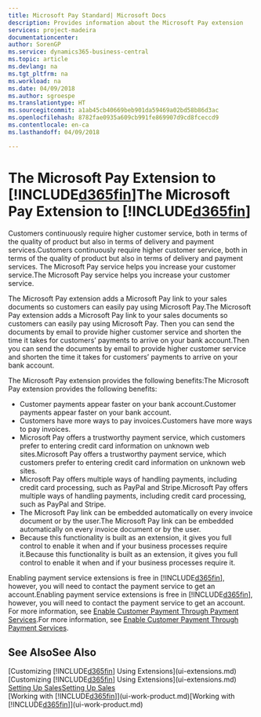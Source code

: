 ```yaml
---
title: Microsoft Pay Standard| Microsoft Docs
description: Provides information about the Microsoft Pay extension
services: project-madeira
documentationcenter: 
author: SorenGP
ms.service: dynamics365-business-central
ms.topic: article
ms.devlang: na
ms.tgt_pltfrm: na
ms.workload: na
ms.date: 04/09/2018
ms.author: sgroespe
ms.translationtype: HT
ms.sourcegitcommit: a1ab45cb40669beb901da59469a02bd58b86d3ac
ms.openlocfilehash: 8782fae0935a609cb991fe869907d9cd8fceccd9
ms.contentlocale: en-ca
ms.lasthandoff: 04/09/2018

---
```

# <a name="the-microsoft-pay-extension-to-included365finincludesd365finlongmdmd"></a><span data-ttu-id="ba329-103">The Microsoft Pay Extension to [!INCLUDE[d365fin](includes/d365fin_long_md.md)]</span><span class="sxs-lookup"><span data-stu-id="ba329-103">The Microsoft Pay Extension to [!INCLUDE[d365fin](includes/d365fin_long_md.md)]</span></span>
<span data-ttu-id="ba329-104">Customers continuously require higher customer service, both in terms of the quality of product but also in terms of delivery and payment services.</span><span class="sxs-lookup"><span data-stu-id="ba329-104">Customers continuously require higher customer service, both in terms of the quality of product but also in terms of delivery and payment services.</span></span> <span data-ttu-id="ba329-105">The Microsoft Pay service helps you increase your customer service.</span><span class="sxs-lookup"><span data-stu-id="ba329-105">The Microsoft Pay service helps you increase your customer service.</span></span>

<span data-ttu-id="ba329-106">The Microsoft Pay extension adds a Microsoft Pay link to your sales documents so customers can easily pay using Microsoft Pay.</span><span class="sxs-lookup"><span data-stu-id="ba329-106">The Microsoft Pay extension adds a Microsoft Pay link to your sales documents so customers can easily pay using Microsoft Pay.</span></span> <span data-ttu-id="ba329-107">Then you can send the documents by email to provide higher customer service and shorten the time it takes for customers’ payments to arrive on your bank account.</span><span class="sxs-lookup"><span data-stu-id="ba329-107">Then you can send the documents by email to provide higher customer service and shorten the time it takes for customers’ payments to arrive on your bank account.</span></span>

<span data-ttu-id="ba329-108">The Microsoft Pay extension provides the following benefits:</span><span class="sxs-lookup"><span data-stu-id="ba329-108">The Microsoft Pay extension provides the following benefits:</span></span>
- <span data-ttu-id="ba329-109">Customer payments appear faster on your bank account.</span><span class="sxs-lookup"><span data-stu-id="ba329-109">Customer payments appear faster on your bank account.</span></span>
- <span data-ttu-id="ba329-110">Customers have more ways to pay invoices.</span><span class="sxs-lookup"><span data-stu-id="ba329-110">Customers have more ways to pay invoices.</span></span>
- <span data-ttu-id="ba329-111">Microsoft Pay offers a trustworthy payment service, which customers prefer to entering credit card information on unknown web sites.</span><span class="sxs-lookup"><span data-stu-id="ba329-111">Microsoft Pay offers a trustworthy payment service, which customers prefer to entering credit card information on unknown web sites.</span></span>
- <span data-ttu-id="ba329-112">Microsoft Pay offers multiple ways of handling payments, including credit card processing, such as PayPal and Stripe.</span><span class="sxs-lookup"><span data-stu-id="ba329-112">Microsoft Pay offers multiple ways of handling payments, including credit card processing, such as PayPal and Stripe.</span></span>
- <span data-ttu-id="ba329-113">The Microsoft Pay link can be embedded automatically on every invoice document or by the user.</span><span class="sxs-lookup"><span data-stu-id="ba329-113">The Microsoft Pay link can be embedded automatically on every invoice document or by the user.</span></span>
- <span data-ttu-id="ba329-114">Because this functionality is built as an extension, it gives you full control to enable it when and if your business processes require it.</span><span class="sxs-lookup"><span data-stu-id="ba329-114">Because this functionality is built as an extension, it gives you full control to enable it when and if your business processes require it.</span></span>

<span data-ttu-id="ba329-115">Enabling payment service extensions is free in [!INCLUDE[d365fin](includes/d365fin_md.md)], however, you will need to contact the payment service to get an account.</span><span class="sxs-lookup"><span data-stu-id="ba329-115">Enabling payment service extensions is free in [!INCLUDE[d365fin](includes/d365fin_md.md)], however, you will need to contact the payment service to get an account.</span></span> <span data-ttu-id="ba329-116">For more information, see [Enable Customer Payment Through Payment Services](sales-how-enable-payment-service-extensions.md).</span><span class="sxs-lookup"><span data-stu-id="ba329-116">For more information, see [Enable Customer Payment Through Payment Services](sales-how-enable-payment-service-extensions.md).</span></span>

## <a name="see-also"></a><span data-ttu-id="ba329-117">See Also</span><span class="sxs-lookup"><span data-stu-id="ba329-117">See Also</span></span>
<span data-ttu-id="ba329-118">[Customizing [!INCLUDE[d365fin](includes/d365fin_md.md)] Using Extensions](ui-extensions.md)</span><span class="sxs-lookup"><span data-stu-id="ba329-118">[Customizing [!INCLUDE[d365fin](includes/d365fin_md.md)] Using Extensions](ui-extensions.md)</span></span>  
[<span data-ttu-id="ba329-119">Setting Up Sales</span><span class="sxs-lookup"><span data-stu-id="ba329-119">Setting Up Sales</span></span>](sales-setup-sales.md)  
<span data-ttu-id="ba329-120">[Working with [!INCLUDE[d365fin](includes/d365fin_md.md)]](ui-work-product.md)</span><span class="sxs-lookup"><span data-stu-id="ba329-120">[Working with [!INCLUDE[d365fin](includes/d365fin_md.md)]](ui-work-product.md)</span></span>

